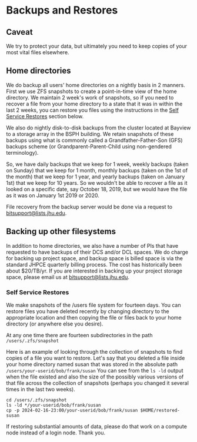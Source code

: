 # Backups and Restores

## Caveat
We try to protect your data, but ultimately you need to keep copies of your
most vital files elsewhere.

## Home directories
We do backup all users' home directories on a nightly basis in 2 manners. First
we use ZFS snapshots to create a point-in-time view of the home directory.  We
maintain 2 week's work of snapshots, so if you need to recover a file from
your home directory to a state that it was in within the last 2 weeks, you
can restore you files using the instructions in the
[Self Service Restores](#self-service-restores) section below.

We also do nightly disk-to-disk backups from the cluster located at Bayview to
a storage array in the BSPH building. We retain snapshots of these backups
using what is commonly called a Grandfather-Father-Son (GFS)
backups scheme (or Grandparent-Parent-Child using non-gendered terminology). 

So, we have daily backups that we keep for 1 week, weekly backups (taken on
Sunday) that we keep for 1 month, monthly backups (taken on the 1st of the
month) that we keep for 1 year, and yearly backups (taken on January 1st) that
we keep for 10 years.  So we wouldn't be able to recover a file as it looked
on a specific date, say October 18, 2019, but we would have the file as it was
on January 1st 2019 or 2020. 

File recovery from the backup server would be done via a request
to bitsupport@lists.jhu.edu.

## Backing up other filesystems
In addition to home directories, we also have a number of PIs that have
requested to have backups of their DCS and/or DCL spaces. We do charge for
backing up project space, and backup space is billed space is via the standard
JHPCE quarterly billing process. The cost has historically been about
$20/TB/yr.  If you are interested in backing up your project storage
space, please email us at bitsupport@lists.jhu.edu.

### Self Service Restores
We make snapshots of the /users file system for fourteen days. You can restore files you have deleted recently by changing directory to the appropriate location and then copying the file or files back to your home directory (or anywhere else you desire).

At any one time there are fourteen subdirectories in the path `/users/.zfs/snapshot`

Here is an example of looking through the collection of snapshots to find copies of a file you want to restore. Let's say that you deleted a file inside your home directory named susan that was stored in the absolute path `/users/your-userid/bob/frank/susan` You can see from the `ls -ld` output when the file existed and also the size of the possibly various versions of that file across the collection of snapshots (perhaps you changed it several times in the last two weeks).

```ShellSession
cd /users/.zfs/snapshot
ls -ld */your-userid/bob/frank/susan
cp -p 2024-02-16-23:00/your-userid/bob/frank/susan $HOME/restored-susan
```

If restoring substantial amounts of data, please do that work on a compute node instead of a login node. Thank you.
